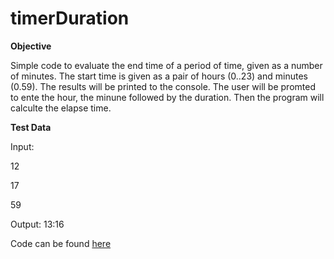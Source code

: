# timerDuration
**Objective**

Simple code to evaluate the end time of a period of time, given as a number of minutes. The start time is given as a pair of hours (0..23) and minutes (0.59). The results will be printed to the console. The user will be promted to ente the hour, the minune followed by the duration. Then the program will calculte the elapse time. 

**Test Data**

Input: 

12

17

59

Output:
13:16

Code can be found [here](https://github.com/Fran0616/timerDuration/blob/master/timerDuration.py)

